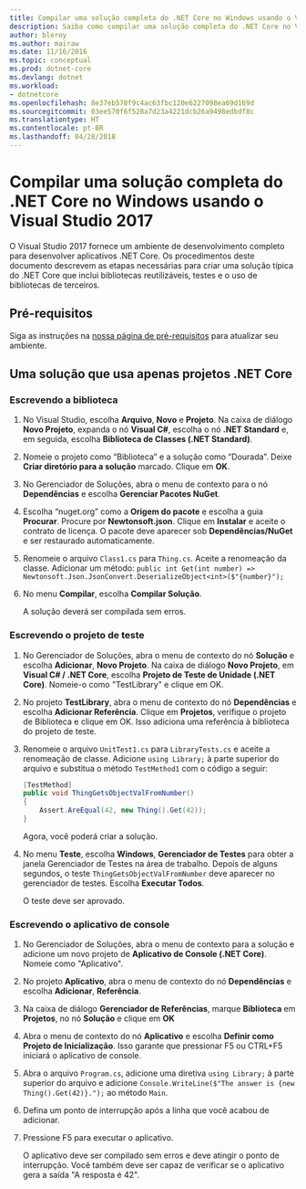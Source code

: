 ```yaml
---
title: Compilar uma solução completa do .NET Core no Windows usando o Visual Studio 2017
description: Saiba como compilar uma solução completa do .NET Core no Visual Studio 2017 no Windows.
author: bleroy
ms.author: mairaw
ms.date: 11/16/2016
ms.topic: conceptual
ms.prod: dotnet-core
ms.devlang: dotnet
ms.workload:
- dotnetcore
ms.openlocfilehash: 8e37eb578f9c4ac63fbc120e6227098ea69d169d
ms.sourcegitcommit: 03ee570f6f528a7d23a4221dcb26a9498edbdf8c
ms.translationtype: HT
ms.contentlocale: pt-BR
ms.lasthandoff: 04/28/2018
---
```

# <a name="building-a-complete-net-core-solution-on-windows-using-visual-studio-2017"></a>Compilar uma solução completa do .NET Core no Windows usando o Visual Studio 2017

O Visual Studio 2017 fornece um ambiente de desenvolvimento completo para desenvolver aplicativos .NET Core. Os procedimentos deste documento descrevem as etapas necessárias para criar uma solução típica do .NET Core que inclui bibliotecas reutilizáveis, testes e o uso de bibliotecas de terceiros. 

## <a name="prerequisites"></a>Pré-requisitos

Siga as instruções na [nossa página de pré-requisitos](../windows-prerequisites.md) para atualizar seu ambiente.

## <a name="a-solution-using-only-net-core-projects"></a>Uma solução que usa apenas projetos .NET Core

### <a name="writing-the-library"></a>Escrevendo a biblioteca

1. No Visual Studio, escolha **Arquivo**, **Novo** e **Projeto**. Na caixa de diálogo **Novo Projeto**, expanda o nó **Visual C#**, escolha o nó **.NET Standard** e, em seguida, escolha **Biblioteca de Classes (.NET Standard)**. 

2. Nomeie o projeto como “Biblioteca” e a solução como “Dourada”. Deixe **Criar diretório para a solução** marcado. Clique em **OK**.

3. No Gerenciador de Soluções, abra o menu de contexto para o nó **Dependências** e escolha **Gerenciar Pacotes NuGet**.

4. Escolha “nuget.org” como a **Origem do pacote** e escolha a guia **Procurar**. Procure por **Newtonsoft.json**. Clique em **Instalar** e aceite o contrato de licença. O pacote deve aparecer sob **Dependências/NuGet** e ser restaurado automaticamente.

5. Renomeie o arquivo `Class1.cs` para `Thing.cs`. Aceite a renomeação da classe. Adicionar um método: `public int Get(int number) => Newtonsoft.Json.JsonConvert.DeserializeObject<int>($"{number}");`

7. No menu **Compilar**, escolha **Compilar Solução**.

   A solução deverá ser compilada sem erros.

### <a name="writing-the-test-project"></a>Escrevendo o projeto de teste

1. No Gerenciador de Soluções, abra o menu de contexto do nó **Solução** e escolha **Adicionar**, **Novo Projeto**. Na caixa de diálogo **Novo Projeto**, em **Visual C# / .NET Core**, escolha **Projeto de Teste de Unidade (.NET Core)**. Nomeie-o como "TestLibrary" e clique em OK. 

2. No projeto **TestLibrary**, abra o menu de contexto do nó **Dependências** e escolha **Adicionar Referência**. Clique em **Projetos**, verifique o projeto de Biblioteca e clique em OK. Isso adiciona uma referência à biblioteca do projeto de teste.

3. Renomeie o arquivo `UnitTest1.cs` para `LibraryTests.cs` e aceite a renomeação de classe. Adicione `using Library;` à parte superior do arquivo e substitua o método `TestMethod1` com o código a seguir:
    ```csharp
    [TestMethod]
    public void ThingGetsObjectValFromNumber()
    {
        Assert.AreEqual(42, new Thing().Get(42));
    }
    ```

   Agora, você poderá criar a solução. 
   
4. No menu **Teste**, escolha **Windows**, **Gerenciador de Testes** para obter a janela Gerenciador de Testes na área de trabalho. Depois de alguns segundos, o teste `ThingGetsObjectValFromNumber` deve aparecer no gerenciador de testes. Escolha **Executar Todos**.
   
   O teste deve ser aprovado.

### <a name="writing-the-console-app"></a>Escrevendo o aplicativo de console

1. No Gerenciador de Soluções, abra o menu de contexto para a solução e adicione um novo projeto de **Aplicativo de Console (.NET Core)**. Nomeie como "Aplicativo".

2. No projeto **Aplicativo**, abra o menu de contexto do nó **Dependências** e escolha **Adicionar**, **Referência**. 

3. Na caixa de diálogo **Gerenciador de Referências**, marque **Biblioteca** em **Projetos**, no nó **Solução** e clique em **OK**

6. Abra o menu de contexto do nó **Aplicativo** e escolha **Definir como Projeto de Inicialização**. Isso garante que pressionar F5 ou CTRL+F5 iniciará o aplicativo de console.

7. Abra o arquivo `Program.cs`, adicione uma diretiva `using Library;` à parte superior do arquivo e adicione `Console.WriteLine($"The answer is {new Thing().Get(42)}.");` ao método `Main`.

8. Defina um ponto de interrupção após a linha que você acabou de adicionar.

9. Pressione F5 para executar o aplicativo.

   O aplicativo deve ser compilado sem erros e deve atingir o ponto de interrupção. Você também deve ser capaz de verificar se o aplicativo gera a saída "A resposta é 42".
